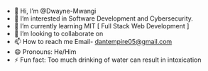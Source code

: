 - 👋 Hi, I’m @Dwayne-Mwangi
- 👀 I’m interested in Software Development and Cybersecurity.
- 🌱 I’m currently learning MIT [ Full Stack Web Development ]
- 💞️ I’m looking to collaborate on 
- 📫 How to reach me Email- dantempire05@gmail.com
- 😄 Pronouns: He/Him
- ⚡ Fun fact: Too much drinking of water can result in intoxication 

<!---
Dwayne-Mwangi/Dwayne-Mwangi is a ✨ special ✨ repository because its `README.md` (this file) appears on your GitHub profile.
You can click the Preview link to take a look at your changes.
--->
